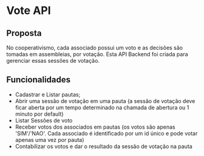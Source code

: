 # Vote API

## Proposta
No cooperativismo, cada associado possui um voto e as decisões são tomadas em assembleias, por votação. 
Esta API Backend foi criada para gerenciar essas sessões de votação.

## Funcionalidades 
* Cadastrar e Listar pautas;
* Abrir uma sessão de votação em uma pauta (a sessão de votação deve ficar aberta por um
tempo determinado na chamada de abertura ou 1 minuto por default)
* Listar Sessões de voto   
* Receber votos dos associados em pautas (os votos são apenas 'SIM'/'NAO'. Cada associado
é identificado por um id único e pode votar apenas uma vez por pauta)
* Contabilizar os votos e dar o resultado da sessão de votação na pauta
